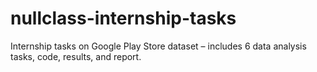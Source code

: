 # nullclass-internship-tasks
Internship tasks on Google Play Store dataset – includes 6 data analysis tasks, code, results, and report.

